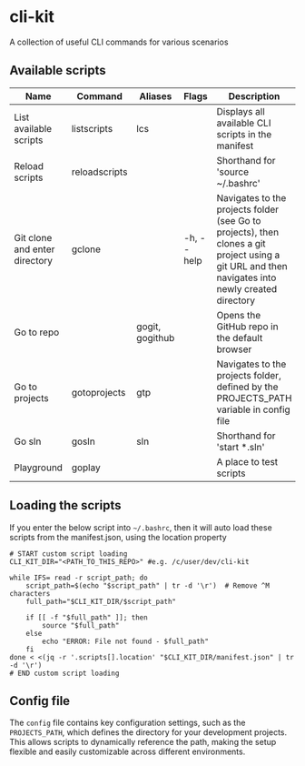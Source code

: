 # cli-kit
A collection of useful CLI commands for various scenarios

## Available scripts
| **Name**                     | **Command**       | **Aliases**     | **Flags**       | **Description**                                                                 | **Location**           |
|------------------------------|-------------------|-----------------|-----------------|---------------------------------------------------------------------------------|------------------------|
| List available scripts       | listscripts       | lcs             |                 | Displays all available CLI scripts in the manifest                              | bash/listscripts.sh    |
| Reload scripts               | reloadscripts     |                 |                 | Shorthand for 'source ~/.bashrc'                                                | bash/reloadscripts.sh  |
| Git clone and enter directory| gclone            |                 | -h, --help      | Navigates to the projects folder (see Go to projects), then clones a git project using a git URL and then navigates into newly created directory | bash/gclone.sh         |
| Go to repo                   |                   | gogit, gogithub |                 | Opens the GitHub repo in the default browser | bash/gorepo.sh   |
| Go to projects               | gotoprojects      | gtp             |                 | Navigates to the projects folder, defined by the PROJECTS_PATH variable in config file | bash/gotoprojects.sh   |
| Go sln                       | gosln             | sln             |                 | Shorthand for 'start *.sln'                                                     | bash/gosln.sh          |
| Playground                   | goplay            |                 |                 | A place to test scripts                                                         | bash/playground.sh     |

## Loading the scripts
If you enter the below script into `~/.bashrc`, then it will auto load these scripts from the manifest.json, using the location property

```shell
# START custom script loading
CLI_KIT_DIR="<PATH_TO_THIS_REPO>" #e.g. /c/user/dev/cli-kit

while IFS= read -r script_path; do
    script_path=$(echo "$script_path" | tr -d '\r')  # Remove ^M characters
    full_path="$CLI_KIT_DIR/$script_path"
    
    if [[ -f "$full_path" ]]; then
        source "$full_path"
    else
        echo "ERROR: File not found - $full_path"
    fi
done < <(jq -r '.scripts[].location' "$CLI_KIT_DIR/manifest.json" | tr -d '\r')
# END custom script loading
```

## Config file
The `config` file contains key configuration settings, such as the `PROJECTS_PATH`, which defines the directory for your development projects. This allows scripts to dynamically reference the path, making the setup flexible and easily customizable across different environments.